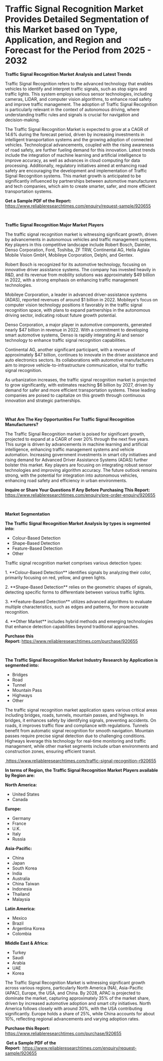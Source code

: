<p><h1>Traffic Signal Recognition Market Provides Detailed Segmentation of this Market based on Type, Application, and Region and Forecast for the Period from 2025 - 2032</h1></p><p><strong>Traffic Signal Recognition Market Analysis and Latest Trends</strong></p>
<p><p>Traffic Signal Recognition refers to the advanced technology that enables vehicles to identify and interpret traffic signals, such as stop signs and traffic lights. This system employs various sensor technologies, including cameras, LiDAR, and computer vision algorithms, to enhance road safety and improve traffic management. The adoption of Traffic Signal Recognition is particularly relevant in the context of autonomous driving, where understanding traffic rules and signals is crucial for navigation and decision-making.</p><p>The Traffic Signal Recognition Market is expected to grow at a CAGR of 14.6% during the forecast period, driven by increasing investments in intelligent transportation systems and the growing adoption of connected vehicles. Technological advancements, coupled with the rising awareness of road safety, are further fueling demand for this innovation. Latest trends include the integration of machine learning and artificial intelligence to improve accuracy, as well as advances in cloud computing for data processing. Additionally, regulatory initiatives aimed at enhancing road safety are encouraging the development and implementation of Traffic Signal Recognition systems. This market growth is anticipated to be significantly influenced by partnerships between automotive manufacturers and tech companies, which aim to create smarter, safer, and more efficient transportation systems.</p></p>
<p><strong>Get a Sample PDF of the Report:&nbsp;</strong> <a href="https://www.reliableresearchtimes.com/enquiry/request-sample/920655?utm_campaign=2006&utm_medium=2&utm_source=Github&utm_content=ia&utm_term=17042025&utm_id=traffic-signal-recognition">https://www.reliableresearchtimes.com/enquiry/request-sample/920655</a></p>
<p>&nbsp;</p>
<p><strong>Traffic Signal Recognition Major Market Players</strong></p>
<p><p>The traffic signal recognition market is witnessing significant growth, driven by advancements in autonomous vehicles and traffic management systems. Key players in this competitive landscape include Robert Bosch, Daimler, Denso Corporation, Ford, Toshiba, ZF TRW, Continental AG, Hella Aglaia Mobile Vision GmbH, Mobileye Corporation, Delphi, and Gentex.</p><p>Robert Bosch is recognized for its automotive technology, focusing on innovative driver assistance systems. The company has invested heavily in R&D, and its revenue from mobility solutions was approximately $49 billion in 2022, with a strong emphasis on enhancing traffic management technologies.</p><p>Mobileye Corporation, a leader in advanced driver-assistance systems (ADAS), reported revenues of around $1 billion in 2022. Mobileye's focus on computer vision technology positions it favorably in the traffic signal recognition space, with plans to expand partnerships in the autonomous driving sector, indicating robust future growth potential.</p><p>Denso Corporation, a major player in automotive components, generated nearly $47 billion in revenue in 2022. With a commitment to developing smart automotive systems, Denso is rapidly integrating AI and sensor technology to enhance traffic signal recognition capabilities.</p><p>Continental AG, another significant participant, with a revenue of approximately $47 billion, continues to innovate in the driver assistance and auto electronics sectors. Its collaborations with automotive manufacturers aim to improve vehicle-to-infrastructure communication, vital for traffic signal recognition.</p><p>As urbanization increases, the traffic signal recognition market is projected to grow significantly, with estimates reaching $6 billion by 2027, driven by demand for safer and more efficient transportation systems. These leading companies are poised to capitalize on this growth through continuous innovation and strategic partnerships.</p></p>
<p>&nbsp;</p>
<p><strong>What Are The Key Opportunities For Traffic Signal Recognition Manufacturers?</strong></p>
<p><p>The Traffic Signal Recognition market is poised for significant growth, projected to expand at a CAGR of over 20% through the next five years. This surge is driven by advancements in machine learning and artificial intelligence, enhancing traffic management systems and vehicle automation. Increasing government investments in smart city initiatives and rising demand for Advanced Driver Assistance Systems (ADAS) further bolster this market. Key players are focusing on integrating robust sensor technologies and improving algorithm accuracy. The future outlook remains strong, with the potential for integration into autonomous vehicles, enhancing road safety and efficiency in urban environments.</p></p>
<p><strong>Inquire or Share Your Questions If Any Before Purchasing This Report:</strong> <a href="https://www.reliableresearchtimes.com/enquiry/pre-order-enquiry/920655?utm_campaign=2006&utm_medium=2&utm_source=Github&utm_content=ia&utm_term=17042025&utm_id=traffic-signal-recognition">https://www.reliableresearchtimes.com/enquiry/pre-order-enquiry/920655</a></p>
<p>&nbsp;</p>
<p><strong>Market Segmentation</strong></p>
<p><strong>The Traffic Signal Recognition Market Analysis by types is segmented into:</strong></p>
<p><ul><li>Colour-Based Detection</li><li>Shape-Based Detection</li><li>Feature-Based Detection</li><li>Other</li></ul></p>
<p><p>Traffic signal recognition market comprises various detection types: </p><p>1. **Colour-Based Detection** identifies signals by analyzing their color, primarily focusing on red, yellow, and green lights.</p><p>2. **Shape-Based Detection** relies on the geometric shapes of signals, detecting specific forms to differentiate between various traffic lights.</p><p>3. **Feature-Based Detection** utilizes advanced algorithms to evaluate multiple characteristics, such as edges and patterns, for more accurate recognition.</p><p>4. **Other Market** includes hybrid methods and emerging technologies that enhance detection capabilities beyond traditional approaches.</p></p>
<p><strong>Purchase this Report:&nbsp;</strong><a href="https://www.reliableresearchtimes.com/purchase/920655?utm_campaign=2006&utm_medium=2&utm_source=Github&utm_content=ia&utm_term=17042025&utm_id=traffic-signal-recognition">https://www.reliableresearchtimes.com/purchase/920655</a></p>
<p>&nbsp;</p>
<p><strong>The Traffic Signal Recognition Market Industry Research by Application is segmented into:</strong></p>
<p><ul><li>Bridges</li><li>Road</li><li>Tunnel</li><li>Mountain Pass</li><li>Highways</li><li>Other</li></ul></p>
<p><p>The traffic signal recognition market application spans various critical areas including bridges, roads, tunnels, mountain passes, and highways. In bridges, it enhances safety by identifying signals, preventing accidents. On roads, it improves traffic flow and compliance with regulations. Tunnels benefit from automatic signal recognition for smooth navigation. Mountain passes require precise signal detection due to challenging conditions. Highways leverage this technology for real-time monitoring and traffic management, while other market segments include urban environments and construction zones, ensuring efficient transit.</p></p>
<p><a href="https://www.reliableresearchtimes.com/traffic-signal-recognition-r920655?utm_campaign=2006&utm_medium=2&utm_source=Github&utm_content=ia&utm_term=17042025&utm_id=traffic-signal-recognition">&nbsp;https://www.reliableresearchtimes.com/traffic-signal-recognition-r920655</a></p>
<p><strong>In terms of Region, the Traffic Signal Recognition Market Players available by Region are:</strong></p>
<p>
    <p> <strong> North America: </strong>
        <ul>
            <li>United States</li>
            <li>Canada</li>
        </ul>
        </p> 
    <p> <strong> Europe: </strong>
        <ul>
            <li>Germany</li>
            <li>France</li>
            <li>U.K.</li>
            <li>Italy</li>
            <li>Russia</li>
        </ul>
        </p> 
    <p> <strong> Asia-Pacific: </strong>
        <ul>
            <li>China</li>
            <li>Japan</li>
            <li>South Korea</li>
            <li>India</li>
            <li>Australia</li>
            <li>China Taiwan</li>
            <li>Indonesia</li>
            <li>Thailand</li>
            <li>Malaysia</li>
        </ul>
        </p> 
    <p> <strong> Latin America: </strong>
        <ul>
            <li>Mexico</li>
            <li>Brazil</li>
            <li>Argentina Korea</li>
            <li>Colombia</li>
        </ul>
        </p> 
    <p> <strong> Middle East & Africa: </strong>
        <ul>
            <li>Turkey</li>
            <li>Saudi</li>
            <li>Arabia</li>
            <li>UAE</li>
            <li>Korea</li>
        </ul>
    </p>
    </p>
<p><p>The Traffic Signal Recognition Market is witnessing significant growth across various regions, particularly North America (NA), Asia-Pacific (APAC), Europe, the USA, and China. By 2028, APAC is projected to dominate the market, capturing approximately 35% of the market share, driven by increased automotive adoption and smart city initiatives. North America follows closely with around 30%, with the USA contributing significantly. Europe holds a share of 25%, while China accounts for about 10%, reflecting regional advancements and varying adoption rates.</p></p>
<p><strong>Purchase this Report: </strong><a href="https://www.reliableresearchtimes.com/purchase/920655?utm_campaign=2006&utm_medium=2&utm_source=Github&utm_content=ia&utm_term=17042025&utm_id=traffic-signal-recognition">https://www.reliableresearchtimes.com/purchase/920655</a></p>
<p>&nbsp;<strong>Get a Sample PDF of the Report:&nbsp;&nbsp;</strong><a href="https://www.reliableresearchtimes.com/enquiry/request-sample/920655?utm_campaign=2006&utm_medium=2&utm_source=Github&utm_content=ia&utm_term=17042025&utm_id=traffic-signal-recognition">https://www.reliableresearchtimes.com/enquiry/request-sample/920655</a></p>
<p><strong></strong></p>
<p><p></p><p></p><p></p></p>